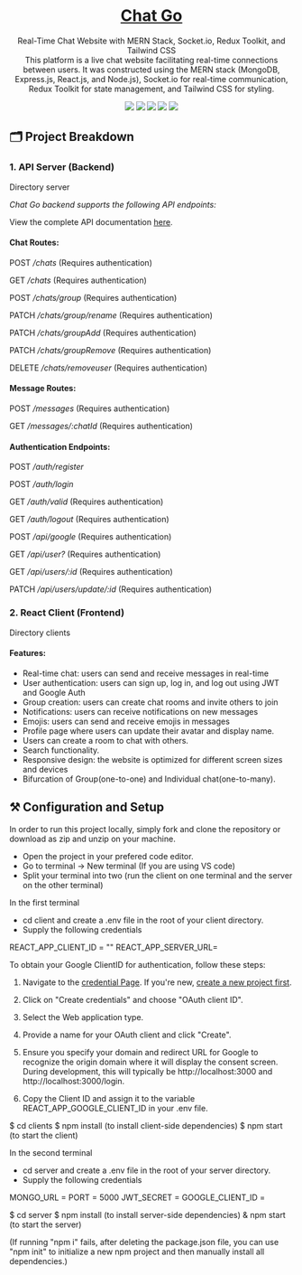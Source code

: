 <h1 align="center">
  <a href="https://astonishing-elf-ae6e2c.netlify.app/">
    Chat Go
  </a>
</h1>

<p align="center">
Real-Time Chat Website with MERN Stack, Socket.io, Redux Toolkit, and Tailwind CSS
  <br>
 This platform is a live chat website facilitating real-time connections between users. It was constructed using the MERN stack (MongoDB, Express.js, React.js, and Node.js), Socket.io for real-time communication, Redux Toolkit for state management, and Tailwind CSS for styling.
</p>
<p align="center">
  <strong><img src="https://img.shields.io/badge/MongoDB-4EA94B?style=for-the-badge&logo=mongodb&logoColor=white" /> <img src="https://img.shields.io/badge/Express.js-000000?style=for-the-badge&logo=express&logoColor=white" /> <img src="https://img.shields.io/badge/React-20232A?style=for-the-badge&logo=react&logoColor=61DAFB" /> <img src="https://img.shields.io/badge/Redux-593D88?style=for-the-badge&logo=redux&logoColor=white" /> <img src="https://img.shields.io/badge/Node.js-339933?style=for-the-badge&logo=nodedotjs&logoColor=white" /></strong>
</p>

## 🗂 Project Breakdown
    
### 1. API Server (Backend)
    
Directory server
    
*Chat Go backend supports the following API endpoints:*

View the complete API documentation <a href="https://github.com/unseen703/chatgo_temp/edit/main/README.md">here</a>.

#### Chat Routes:

POST */chats* (Requires authentication)

GET */chats* (Requires authentication)

POST */chats/group* (Requires authentication)

PATCH */chats/group/rename* (Requires authentication)

PATCH */chats/groupAdd* (Requires authentication)

PATCH */chats/groupRemove* (Requires authentication)

DELETE */chats/removeuser* (Requires authentication)

#### Message Routes:

POST */messages* (Requires authentication)

GET */messages/:chatId* (Requires authentication)

#### Authentication Endpoints:

POST */auth/register*

POST */auth/login*

GET */auth/valid* (Requires authentication)

GET */auth/logout* (Requires authentication)

POST */api/google* (Requires authentication)

GET */api/user?* (Requires authentication)

GET */api/users/:id* (Requires authentication)

PATCH */api/users/update/:id* (Requires authentication)

### 2. React Client (Frontend)

Directory clients

#### Features:

- Real-time chat: users can send and receive messages in real-time
- User authentication: users can sign up, log in, and log out using JWT and Google Auth
- Group creation: users can create chat rooms and invite others to join
- Notifications: users can receive notifications on new messages
- Emojis: users can send and receive emojis in messages
- Profile page where users can update their avatar and display name.
- Users can create a room to chat with others.
- Search functionality.
- Responsive design: the website is optimized for different screen sizes and devices
- Bifurcation of Group(one-to-one) and Individual chat(one-to-many).

## ⚒ Configuration and Setup
In order to run this project locally, simply fork and clone the repository or download as zip and unzip on your machine.

- Open the project in your prefered code editor.
- Go to terminal -> New terminal (If you are using VS code)
- Split your terminal into two (run the client on one terminal and the server on the other terminal)

In the first terminal
- cd client and create a .env file in the root of your client directory.
- Supply the following credentials


REACT_APP_CLIENT_ID = ""
REACT_APP_SERVER_URL=


To obtain your Google ClientID for authentication, follow these steps:

1. Navigate to the [credential Page](https://console.cloud.google.com/apis/credentials). If you're new, [create a new project first](https://console.cloud.google.com/projectcreate).

2. Click on "Create credentials" and choose "OAuth client ID".

3. Select the Web application type.

4. Provide a name for your OAuth client and click "Create".

5. Ensure you specify your domain and redirect URL for Google to recognize the origin domain where it will display the consent screen. During development, this will typically be http://localhost:3000 and http://localhost:3000/login.

6. Copy the Client ID and assign it to the variable REACT_APP_GOOGLE_CLIENT_ID in your .env file.


$ cd clients
$ npm install (to install client-side dependencies)
$ npm start (to start the client)

In the second terminal
- cd server and create a .env file in the root of your server directory.
- Supply the following credentials


MONGO_URL = 
PORT = 5000 
JWT_SECRET = 
GOOGLE_CLIENT_ID = 




$ cd server
$ npm install (to install server-side dependencies)
& npm start (to start the server)

(If running "npm i" fails, after deleting the package.json file, you can use "npm init" to initialize a new npm project and then manually install all dependencies.)
